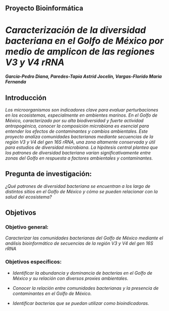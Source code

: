 ## Proyecto Bioinformática


# *Caracterización de la diversidad bacteriana en el Golfo de México por medio de amplicon de las regiones V3 y V4 rRNA*
##### García-Pedro Diana, Paredes-Tapia Astrid Jocelin, Vargas-Florido Maria Fernanda

## Introducción

*Los microorganismos son indicadores clave para evaluar perturbaciones en los ecosistemas, especialmente en ambientes marinos. En el Golfo de México, caracterizado por su alta biodiversidad y fuerte actividad antropogénica, conocer la composición microbiana es esencial para entender los efectos de contaminantes y cambios ambientales.
Este proyecto analiza comunidades bacterianas mediante secuencias de la *región V3 y V4 del gen 16S rRNA*, una zona altamente conservada y útil para estudios de diversidad microbiana. La hipótesis central plantea que los patrones de diversidad bacteriana varían significativamente entre zonas del Golfo en respuesta a factores ambientales y contaminantes.*

## Pregunta de investigación:
 *¿Qué patrones de diversidad bacteriana se encuentran a los largo de distintos sitios en el  Golfo de México y cómo se pueden relacionar con la salud del ecosistema?*

 ## Objetivos
 ### Objetivo general: 
  *Caracterizar las comunidades bacterianas del Golfo de México mediante el análisis bioinformático de secuencias de la región V3 y V4 del gen 16S rRNA*

 ### Objetivos específicos:
 - *Identificar la abundancia y dominancia de bacterias en el Golfo de México y su relación con diversos proxies ambientales.*
 
 - *Conocer la relación entre comunidades bacterianas y la presencia de contaminantes en el Golfo de México.*
 
 - *Identificar bacterias que se puedan utilizar como bioindicadoras.*

